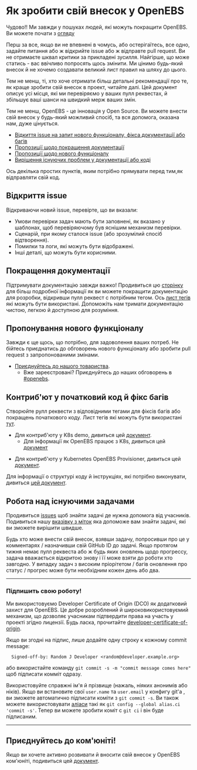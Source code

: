 # Як зробити свій внесок у OpenEBS

Чудово!! Ми завжди у пошуках людей, які можуть покращити OpenEBS. Ви можете почати з [огляду](./contribute/design/README.md)

Перш за все, якщо ви не впевнені в чомусь, або остерігаїтесь, все одно, задайте питання або ж відкрийте issue або ж відправте pull request. Ви не отримаєте шквал критики за прикладені зусилля. Найгірше, що може статись - вас ввічливо попросять щось змінити. Ми цінимо будь-який внесок й не хочемо создавати великий лист правил на шляху до цього.

Тем не менш, ті, хто хоче отримати більш детальні рекомендації про те, як краще зробити свій внесок в проект, читайте далі. Цей документ описує усі місця, які ми перевіряємо у ваших пулл реквестах, й збільшує ваші шанси на швидкий мерж ваших змін.

Тем не менш, OpenEBS - це інновація у Open Source. Ви можете внести свій внесок у будь-який можливий спосіб, та вся допомога, оказана нам, дуже цінується. 

- [Відкиття issue на запит нового функціоналу, фікса документації або багів](#відкриття-issue)
- [Пропозиції щодо покращення документації](#покращення-документації) 
- [Пропозиції щодо нового функціоналу](#пропонування-нового-функціоналу)
- [Вирішення існуючих проблем у документації або коді](#контриб'ют-у-початковий-код-й-фікс-багів)

Ось декілька простих пунктів, яким потрібно прямувати перед тим,як відправляти свій код. 

## Відкриття issue

Відкриваючи новий issue, перевірте, що ви вказали:
- Умови перевірки задач мають бути заповнені, як вказано у шаблонах, щоб перевіряючому був яснішим механизм перевірки.
- Сценарій, при якому сталося issue (або зрозумілий спосіб відтворення).
- Помилки та логи, які можуть бути відображені.
- Інші деталі, що можуть бути корисними.

## Покращення документації

Підтримувати документацію завжди важко! Продивиться цю [сторінку](./contribute/CONTRIBUTING-TO-DEVELOPER-DOC.md) для більш подробної інформації як ви можете покращити документацію для розробки, відкривши пулл реквест с потрібним тегом. Ось [лист тегів](./contribute/labels-of-issues.md) які можуть бути використані. Допоможіть нам тримати документацію чистою, легкою й доступною для розуміння.

## Пропонування нового функціоналу

Завжди є ще щось, що потрібно, для задоволення ваших потреб. Не бійтесь приєднатись до обговорень нового функціоналу або зробити pull request з запропонованими змінами. 

- [Приєднуйтесь до нашого товариства](https://kubernetes.slack.com).
  - Вже зареєстровані? Приєднуйтесь до наших обговорень в [#openebs](https://kubernetes.slack.com/messages/openebs/).

## Контриб'ют у початковий код й фікс багів

Створюйте рулл реквести з відповідними тегами для фіксів багів або покращень початкового коду. Лист тегів які можуть бути використані [тут](./contribute/labels-of-issues.md).

* Для контриб'юту у K8s demo, дивиться цей [документ](./contribute/CONTRIBUTING-TO-K8S-DEMO.md).
	- Для інформації як OpenEBS працює з K8s, дивиться цей [документ](./k8s/README.md) 
-  Для контриб'юту у Kubernetes OpenEBS Provisioner, дивиться цей [документ](./contribute/CONTRIBUTING-TO-KUBERNETES-OPENEBS-PROVISIONER.md).
	
Для інформації о структурі коду й інструкціях, які потрібно виконувати, дивиться [цей документ](./contribute/design/code-structuring.md).

## Робота над існуючими задачами
Продивиться [issues](https://github.com/openebs/openebs/issues) щоб знайти задачі де нужна допомога від учасників. Подивиться нашу [вказівку з міток](./contribute/labels-of-issues.md) яка допоможе вам знайти задачі, які ви зможете вирішити швидше.

Будь хто може внести свій внесок, взявши задачу, попросивши про це у комментарях / назначивши свій GitHub ID до задачі. Якщо протягом тижня немає пулл реквеста або ж будь яких оновлень щодо прогрессу, задача вважається відкритою знову і її може взяти до роботи хто завгодно. У випадку задач з високим пріорітетом / багів оновлення про статус / прогрес може бути необхідним кожен день або два. 

---
### Підпишить свою роботу!

Ми використовуємо Developer Certificate of Origin (DCO) як додатковий захист для OpenEBS. Це добре розроблений й широковикористовуємий механизм, що дозволяє учасникам підтвердити права на участь у проекті згідно лицензії. Будь ласка, прочитайте [developer-certificate-of-origin](./contribute/developer-certificate-of-origin).

Якщо ви згодні на підпис, лише додайте одну строку к кожному commit message:

````
  Signed-off-by: Random J Developer <random@developer.example.org>
````
або використайте команду `git commit -s -m "commit message comes here"` щоб підписати комміт одразу.

Використовуйте справжні ім'я й прізвище (нажаль, ніяких анонимів або ніків). Якщо ви встановите свої `user.name` та `user.email` у конфигу git'a , ви зможете автоматично підписати коміти з  `git commit -s`. Ви також можете використовувати  [аліаси](https://git-scm.com/book/en/v2/Git-Basics-Git-Aliases) такі як `git config --global alias.ci 'commit -s'`. Тепер ви можете зробити коміт с  `git ci` і він буде підписаним.

---

## Приєднуйтесь до ком'юніті!

Якщо ви хочете активно розвивати й вносити свій внесок у OpenEBS ком'юніті, подивиться цей [документ](./community/README.md).
